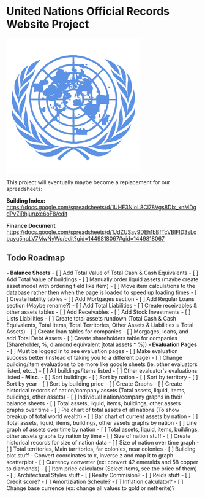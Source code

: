 # **United Nations Official Records Website Project**
<img src="/un_project/un_app/static/images/un_seal.png" alt="UN Seal" width="350"/>

This project will eventually maybe become a replacement for our spreadsheets:

__Building Index:__
https://docs.google.com/spreadsheets/d/1UHE3NIoL8Cl78Vgs8Dlx_xnMDgdPvZiRhjuruxc6oF8/edit

__Finance Document__
https://docs.google.com/spreadsheets/d/1JdZUSav9DEh1bBfTcVBIFID3sLobqyq5nqLV7MwNyWo/edit?gid=1449818067#gid=1449818067





## Todo Roadmap
**- Balance Sheets**
    - [ ] Add Total Value of Total Cash & Cash Equivalents
    - [ ] Add Total Value of buildings
    - [ ] Manually order liquid assets (maybe create asset model with ordering field like item)
    - [ ] Move item calculations to the database rather then when the page is loaded to speed up loading times
    - [ ] Create liability tables
        - [ ] Add Mortgages section
        - [ ] Add Regular Loans section (Maybe rename?)
        - [ ] Add Total Liabilities
    - [ ] Create receivables & other assets tables
        - [ ] Add Receivables
        - [ ] Add Stock Investments
        - [ ] Lists Liabilities
    - [ ] Create total assets rundown (Total Cash & Cash Equivalents, Total Items, Total Territories, Other Assets & Liabilities = Total Assets)
    - [ ] Create loan tables for companies
        - [ ] Morgages, loans, and add Total Debt Assets
    - [ ] Create shareholders table for companies (Shareholder, %, diamond equivalent [total assets * %])
**- Evaluation Pages**
    - [ ] Must be logged in to see evaluation pages
    - [ ] Make evaluation success better (Instead of taking you to a different page)
    - [ ] Change building/item evaluations to be more like google sheets (ie. other evaluators listed, etc…)
        - [ ] All buildings/items listed
        - [ ] Other evaluator's evaluations listed
**- Misc.**
    - [ ] Sort buildings
        - [ ] Sort by nation
        - [ ] Sort by territory
        - [ ] Sort by year
        - [ ] Sort by building price
    - [ ] Create Graphs
        - [ ] Create historical records of nation/company assets (Total assets, liquid, items, buildings, other assets)
        - [ ] Individual nation/company graphs in their balance sheets
            - [ ] Total assets, liquid, items, buildings, other assets graphs over time
        - [ ] Pie chart of total assets of all nations (To show breakup of total world wealth)
        - [ ] Bar chart of current assets by nation 
            - [ ] Total assets, liquid, items, buildings, other assets graphs by nation
        - [ ] Line graph of assets over time by nation
            - [ ] Total assets, liquid, items, buildings, other assets graphs by nation by time
        - [ ] Size of nation stuff
            - [ ] Create historical records for size of nation data
            - [ ] Size of nation over time graph
                - [ ] Total territories, Main tarritories, far colonies, near colonies
        - [ ] Building plot stuff
            - Convert coordinates to x, inverse z and map it to  graph scatterplot
    - [ ] Currency converter (ex: convert 42 emeralds and 58 copper to diamonds)
    - [ ] Item price calculator (Select items, see the price of them)
    - [ ] Architectural Styles stuff
    - [ ] Realty Commision?
    - [ ] Reids stuff
        - [ ] Credit score?
        - [ ] Amortiziation Scheule?
        - [ ] Inflation calculator?
        - [ ] Change base currence (ex: change all values to gold or netherite)?
    